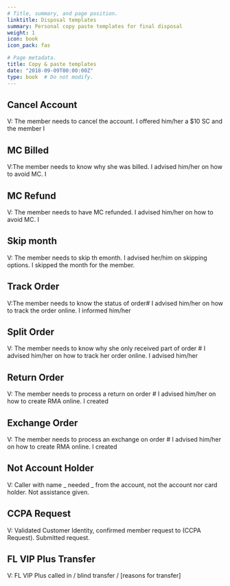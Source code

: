 ```yaml
---
# Title, summary, and page position.
linktitle: Disposal templates
summary: Personal copy paste templates for final disposal
weight: 1
icon: book
icon_pack: fas

# Page metadata.
title: Copy & paste templates
date: "2018-09-09T00:00:00Z"
type: book  # Do not modify.
---
```


## Cancel Account

V: The member needs to cancel the account.
I offered him/her a $10 SC and the member
I

## MC Billed

V:The member needs to know why she was billed.
I advised him/her on how to avoid MC.
I

## MC Refund

V: The member needs to have MC refunded.
I advised him/her on how to avoid MC.
I

## Skip month

V: The member needs to skip th emonth.
I advised her/him on skipping options.
I skipped the month for the member.

## Track Order

V:The member needs to know the status of order# I advised him/her on how to track the order online.
I informed him/her

## Split Order

V: The member needs to know why she only received part of order # I advised him/her on how to track her order online.
I advised him/her

## Return Order

V: The member needs to process a return on order # I advised him/her on how to create RMA online.
I created

## Exchange Order

V: The member needs to process an exchange on order # I advised him/her on how to create RMA online.
I created

## Not Account Holder

V: Caller with name _ needed _ from the account, not the account nor card holder. Not assistance given.

## CCPA Request

V: Validated Customer Identity, confirmed member request to (CCPA Request). Submitted request.

## FL VIP Plus Transfer

V: FL VIP Plus called in / blind transfer / [reasons for transfer]
